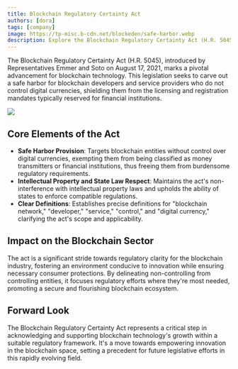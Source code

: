 ```yaml
---
title: Blockchain Regulatory Certainty Act
authors: [dora]
tags: [company]
image: https://tp-misc.b-cdn.net/blockeden/safe-harbor.webp
description: Explore the Blockchain Regulatory Certainty Act (H.R. 5045), providing safe harbor for blockchain developers and service providers from licensing and registration, fostering innovation in the blockchain industry.
---
```


The Blockchain Regulatory Certainty Act (H.R. 5045), introduced by Representatives Emmer and Soto on August 17, 2021, marks a pivotal advancement for blockchain technology. This legislation seeks to carve out a safe harbor for blockchain developers and service providers who do not control digital currencies, shielding them from the licensing and registration mandates typically reserved for financial institutions.

![](https://tp-misc.b-cdn.net/blockeden/safe-harbor.webp)

## Core Elements of the Act

- **Safe Harbor Provision**: Targets blockchain entities without control over digital currencies, exempting them from being classified as money transmitters or financial institutions, thus freeing them from burdensome regulatory requirements.
- **Intellectual Property and State Law Respect**: Maintains the act's non-interference with intellectual property laws and upholds the ability of states to enforce compatible regulations.
- **Clear Definitions**: Establishes precise definitions for "blockchain network," "developer," "service," "control," and "digital currency," clarifying the act's scope and applicability.

## Impact on the Blockchain Sector

The act is a significant stride towards regulatory clarity for the blockchain industry, fostering an environment conducive to innovation while ensuring necessary consumer protections. By delineating non-controlling from controlling entities, it focuses regulatory efforts where they're most needed, promoting a secure and flourishing blockchain ecosystem.

## Forward Look

The Blockchain Regulatory Certainty Act represents a critical step in acknowledging and supporting blockchain technology's growth within a suitable regulatory framework. It's a move towards empowering innovation in the blockchain space, setting a precedent for future legislative efforts in this rapidly evolving field.
